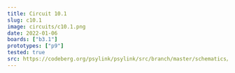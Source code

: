 ```yaml
---
title: Circuit 10.1
slug: c10.1
image: circuits/c10.1.png
date: 2022-01-06
boards: ["b3.1"]
prototypes: ["p9"]
tested: true
src: https://codeberg.org/psylink/psylink/src/branch/master/schematics/circuit10.1.sch
---
```


